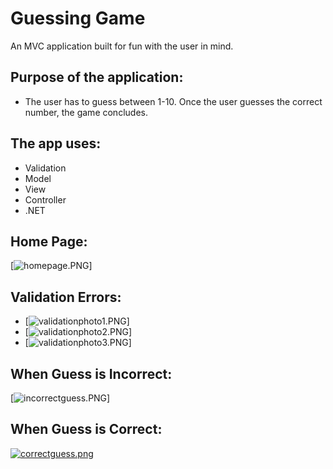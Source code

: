 # Guessing Game
An MVC application built for fun with the user in mind.

## Purpose of the application:
* The user has to guess between 1-10. Once the user guesses the correct number, the game concludes.

## The app uses:
* Validation
* Model
* View
* Controller
* .NET

## Home Page:
[![homepage.PNG](/ScreenShot/homepage.PNG)]

## Validation Errors:
* [![validationphoto1.PNG](/ScreenShot/validationphoto1.PNG)]
* [![validationphoto2.PNG](/ScreenShot/validationphoto2.PNG)]
* [![validationphoto3.PNG](/ScreenShot/validationphoto3.PNG)]

## When Guess is Incorrect:
[![incorrectguess.PNG](/ScreenShot/incorrectguess.PNG)]

## When Guess is Correct:
[![correctguess.png](https://s17.postimg.org/v5det9x5b/correctguess.png)](https://postimg.org/image/axzz0yznv/)
